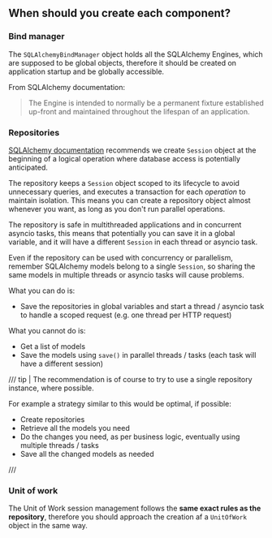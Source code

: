 ## When should you create each component?

### Bind manager

The `SQLAlchemyBindManager` object holds all the SQLAlchemy Engines, which
are supposed to be global objects, therefore it should be created on application
startup and be globally accessible.

From SQLAlchemy documentation:

> The Engine is intended to normally be a permanent fixture established up-front
> and maintained throughout the lifespan of an application.

### Repositories

[SQLAlchemy documentation](https://docs.sqlalchemy.org/en/20/orm/session_basics.html#when-do-i-construct-a-session-when-do-i-commit-it-and-when-do-i-close-it)
recommends we create `Session` object at the beginning of a logical operation where
database access is potentially anticipated.

The repository keeps a `Session` object scoped to its lifecycle to avoid unnecessary queries,
and executes a transaction for each _operation_ to maintain isolation. This means you can create
a repository object almost whenever you want, as long as you don't run parallel operations.

The repository is safe in multithreaded applications and in concurrent asyncio tasks, this means
that potentially you can save it in a global variable, and it will have a different `Session`
in each thread or asyncio task.

Even if the repository can be used with concurrency or parallelism, remember SQLAlchemy models
belong to a single `Session`, so sharing the same models in multiple threads or asyncio tasks
will cause problems.

What you can do is:

* Save the repositories in global variables and start a thread / asyncio task to handle
  a scoped request (e.g. one thread per HTTP request)

What you cannot do is:

* Get a list of models
* Save the models using `save()` in parallel threads / tasks (each task will have a different session)

/// tip | The recommendation is of course to try to use a single repository instance, where possible.

For example a strategy similar to this would be optimal, if possible:

* Create repositories
* Retrieve all the models you need
* Do the changes you need, as per business logic, eventually using multiple threads / tasks
* Save all the changed models as needed

///

### Unit of work

The Unit of Work session management follows the **same exact rules as the repository**,
therefore you should approach the creation af a `UnitOfWork` object in the same way.
